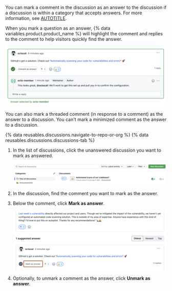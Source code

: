 You can mark a comment in the discussion as an answer to the discussion if a discussion is within a category that accepts answers. For more information, see [AUTOTITLE](/discussions/collaborating-with-your-community-using-discussions/about-discussions#about-categories-and-formats-for-discussions).

When you mark a question as an answer, {% data variables.product.product_name %} will highlight the comment and replies to the comment to help visitors quickly find the answer.

![Screenshot of a comment marked as the answer to a discussion.](/assets/images/help/discussions/comment-marked-as-answer.png)

You can also mark a threaded comment (in response to a comment) as the answer to a discussion. You can't mark a minimized comment as the answer to a discussion.

{% data reusables.discussions.navigate-to-repo-or-org %}
{% data reusables.discussions.discussions-tab %}
1. In the list of discussions, click the unanswered discussion you want to mark as answered.

   ![Screenshot of the list of discussions with an unanswered discussion.](/assets/images/help/discussions/unanswered-discussion.png)

1. In the discussion, find the comment you want to mark as the answer.
1. Below the comment, click **Mark as answer**.

   ![Screenshot of a discussion comment. A button, labeled "Mark as answer", is outlined in dark orange.](/assets/images/help/discussions/comment-mark-as-answer-button.png)

1. Optionally, to unmark a comment as the answer, click **Unmark as answer**.
